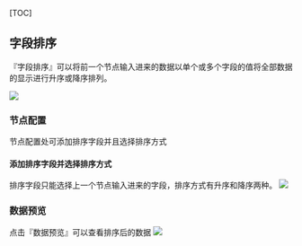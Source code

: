 [TOC]

## 字段排序
『字段排序』可以将前一个节点输入进来的数据以单个或多个字段的值将全部数据的显示进行升序或降序排列。

![](http://docfiles.baibaoyun.com/FpGK_9IvaqKw0alk6YkN0ohrq8Zi)


### 节点配置
节点配置处可添加排序字段并且选择排序方式
#### 添加排序字段并选择排序方式
排序字段只能选择上一个节点输入进来的字段，排序方式有升序和降序两种。
![](http://docfiles.baibaoyun.com/FjCkArdjBqJPwPGaZc0sRwrRXGDC)

### 数据预览
点击『数据预览』可以查看排序后的数据
![](http://docfiles.baibaoyun.com/FgS8NvplibWMxUywf3FEeevu3eEB)


